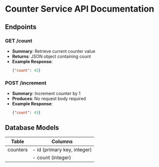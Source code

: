 # Counter Service API Documentation

## Endpoints

### GET /count
- **Summary**: Retrieve current counter value
- **Returns**: JSON object containing count
- **Example Response**:
  ```json
  {"count": 42}
  ```

### POST /increment
- **Summary**: Increment counter by 1
- **Produces**: No request body required
- **Example Response**:
  ```json
  {"count": 43}
  ```

## Database Models

| Table      | Columns             |
|------------|---------------------|
| counters   | - id (primary key, integer) |
|            | - count (integer)